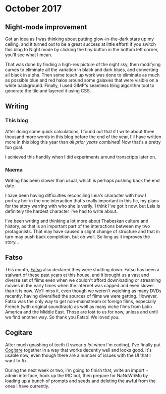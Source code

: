 # October 2017

## Night-mode improvement

Got an idea as I was thinking about putting glow-in-the-dark stars up my
ceiling, and it turned out to be a great success at little effort! If you switch
this blog to Night mode by clicking the tiny button in the bottom left corner,
you'll see what I mean.

That was done by finding a high-res picture of the night sky, then modifying
curves to eliminate all the variation in black and dark blues, and converting
all black in alpha. Then some touch up work was done to eliminate as much as
possible blue and red halos around some galaxies that were visible on a white
background. Finally, I used GIMP's seamless tiling algorithm tool to generate
the tile and layered it using CSS.

## Writing

### This blog

After doing some quick calculations, I found out that if I write about three
thousand more words in this blog before the end of the year, I'll have written
more in this blog this year than _all prior years combined_! Now that's a pretty
fun goal.

I achieved this handily when I did experiments around transcripts later on.

### Naema

Writing has been slower than usual, which is perhaps pushing back the end date.

I have been having difficulties reconciling Leia's character with how I portray
her in the one interaction that's really important in this fic, my plans for the
story warring with who she is verily. I think I've got it now, but Leia is
definitely the hardest character I've had to write about.

I've been writing and thinking a lot more about Thabeskan culture and history,
as that is an important part of the interactions between my two protagonists.
That may have caused a slight change of structure and that in turn may push back
completion, but oh well. So long as it improves the story…

## Fatso

This month, [Fatso] also declared they were shutting down. Fatso has been a
stalwart of these past years at this house, and it brought us a vast and diverse
set of films even when we couldn't afford downloading or streaming movies in the
early times when the internet was capped and even slower than it is now. We'll
miss it, even though we weren't watching as many DVDs recently, having
diversified the sources of films we were getting. However, Fatso was the only
way to get non-mainstream or foreign films, especially French (with original
soundtrack) as well as many niche films from Latin America and the Middle East.
Those are lost to us for now, unless and until we find another way. So thank you
Fatso! We loved you.

[Fatso]: http://www.fatso.co.nz/

## Cogitare

After much gnashing of teeth (I swear _a lot_ when I'm coding), I've finally put
[Cogitare] together in a way that works decently well and looks good. It's
usable now, even though there are a number of issues with the UI that I want to
fix.

During the next week or two, I'm going to finish that, write an import + admin
interface, hook up the IRC bot, then prepare for NaNoWriMo by loading up a bunch
of prompts and seeds and deleting the awful from the ones I have currently.

[Cogitare]: https://cogitare.nz
